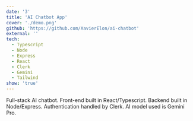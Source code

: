 ```yaml
---
date: '3'
title: 'AI Chatbot App'
cover: './demo.png'
github: 'https://github.com/XavierElon/ai-chatbot'
external: ''
tech:
  - Typescript
  - Node
  - Express
  - React
  - Clerk
  - Gemini
  - Tailwind
show: 'true'
---
```


Full-stack AI chatbot. Front-end built in React/Typescript. Backend built in Node/Express. Authentication handled by Clerk. AI model used is Gemini Pro.
